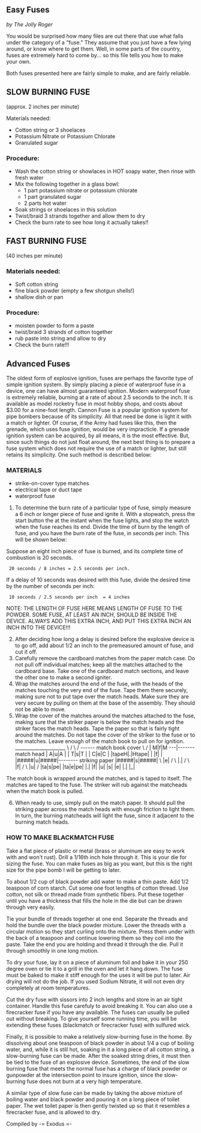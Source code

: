 ## Easy Fuses

_by The Jolly Roger_

You would be surprised how many files are out there that use what 
falls under the category of a "fuse." They assume that you just 
have a few lying around, or know where to get them. Well, in some 
parts of the country, fuses are extremely hard to come by... so 
this file tells you how to make your own. 

Both fuses presented here are fairly simple to make, and are fairly reliable.

SLOW BURNING FUSE
-----------------

(approx. 2 inches per minute)

Materials needed:

- Cotton string or 3 shoelaces
- Potassium Nitrate or Potassium Chlorate
- Granulated sugar

### Procedure:

- Wash the cotton string or showlaces in HOT soapy water, then 
rinse with fresh water
- Mix the following together in a glass bowl:
  * 1 part potassium nitrate or potassium chlorate
  * 1 part granulated sugar
  * 2 parts hot water
- Soak strings or shoelaces in this solution
- Twist/braid 3 strands together and allow them to dry
 - Check the burn rate to see how long it actually takes!!

FAST BURNING FUSE
-----------------

(40 inches per minute)

### Materials needed:

- Soft cotton string
- fine black powder (empty a few shotgun shells!)
- shallow dish or pan

### Procedure:

- moisten powder to form a paste
- twist/braid 3 strands of cotton together
- rub paste into string and allow to dry
- Check the burn rate!!!

## Advanced Fuses

The oldest form of explosive ignition, fuses are perhaps the favorite
type of simple ignition system.  By simply placing a piece of waterproof fuse
in a device, one can have almost guaranteed ignition.  Modern waterproof fuse
is extremely reliable, burning at a rate of about 2.5 seconds to the inch.  It
is available as model rocketry fuse in most hobby shops, and costs about $3.00
for a nine-foot length.  Cannon Fuse is a popular ignition system for pipe
bombers because of its simplicity.  All that need be done is light it with a
match or lighter. Of course, if the Army had fuses like this, then the
grenade, which uses fuse ignition, would be very impracticle.  If a grenade
ignition system can be acquired, by all means, it is the most effective.  But,
since such things do not just float around, the next best thing is to prepare
a fuse system which does not require the use of a match or lighter, but still
retains its simplicity. One such method is described below:

### MATERIALS

* strike-on-cover type matches
* electrical tape or duct tape
* waterproof fuse

1. To determine the burn rate of a particular type of fuse, simply measure a 6
   inch or longer piece of fuse and ignite it.  With a stopwatch, press the
   start button the at the instant when the fuse lights, and stop the watch
   when the fuse reaches its end.  Divide the time of burn by the length of
   fuse, and you have the burn rate of the fuse, in seconds per inch.  This
   will be shown below:

Suppose an eight inch piece of fuse is burned, and its complete time of
combustion is 20 seconds.

     20 seconds / 8 inches = 2.5 seconds per inch.

If a delay of 10 seconds was desired with this fuse, divide the desired
time by the number of seconds per inch:

     10 seconds / 2.5 seconds per inch  = 4 inches

NOTE: THE LENGTH OF FUSE HERE MEANS LENGTH OF FUSE TO THE POWDER.  SOME FUSE,
AT LEAST AN INCH, SHOULD BE INSIDE THE DEVICE.  ALWAYS ADD THIS EXTRA INCH,
AND PUT THIS EXTRA INCH AN INCH INTO THE DEVICE!!!

2. After deciding how long a delay is desired before the explosive device is
   to go off, add about 1/2 an inch to the premeasured amount of fuse, and cut
   it off.
3. Carefully remove the cardboard matches from the paper match case.  Do not
   pull off individual matches; keep all the matches attached to the cardboard
   base.  Take one of the cardboard match sections, and leave the other one to
   make a second igniter.
4. Wrap the matches around the end of the fuse, with the heads of the matches
   touching the very end of the fuse.  Tape them there securely, making sure
   not to put tape over the match heads.  Make sure they are very secure by
   pulling on them at the base of the assembly.  They should not be able to
   move.
5. Wrap the cover of the matches around the matches attached to the fuse,
   making sure that the striker paper is below the match heads and the striker
   faces the match heads.  Tape the paper so that is fairly tight around the
   matches. Do not tape the cover of the striker to the fuse or to the
   matches. Leave enough of the match book to pull on for ignition.
          _____________________
          \                   /
           \                 /  ------ match book cover
            \               /
             |    M|f|M ---|------- match head
             |    A|u|A    |
             |    T|s|T    |
             |    C|e|C    |
             |tapeH|.|Htape|
             |     |f|     |
             |#####|u|#####|-------- striking paper
             |#####|s|#####|
             \     |e|     /
              \    |.|    /
               \   |f|   /
                \  |u|  /
                |ta|s|pe|
                |ta|e|pe|
                   |.|
                   |f|
                   |u|
                   |s|
                   |e|
                   |.|
                   |_|

The match book is wrapped around the matches, and is taped to itself.
The matches are taped to the fuse.  The striker will rub against the
matcheads when the match book is pulled.

6. When ready to use, simply pull on the match paper.  It should pull the
   striking paper across the match heads with enough friction to light them.
   In turn, the burning matcheads will light the fuse, since it adjacent to
   the burning match heads.

### HOW TO MAKE BLACKMATCH FUSE

Take a flat piece of plastic or metal (brass or aluminum are easy to work
with and won't rust).  Drill a 1/16th inch hole through it.  This is your die
for sizing the fuse.  You can make fuses as big as you want, but this is the
right size for the pipe bomb I will be getting to later.

To about 1/2 cup of black powder add water to make a thin paste.  Add 1/2
teaspoon of corn starch. Cut some one foot lengths of cotton thread.  Use
cotton, not silk or thread made from synthetic fibers.  Put these together
until you have a thickness that fills the hole in the die but can be drawn
through very easily.

Tie your bundle of threads together at one end. Separate the threads and
hold the bundle over the black powder mixture. Lower the threads with a
circular motion so they start curling onto the mixture.  Press them under with
the back of a teaspoon and continue lowering them so they coil into the paste.
Take the end you are holding and thread it through the die.  Pull it through
smoothly in one long motion.

To dry your fuse, lay it on a piece of aluminum foil and bake it in your 250
degree oven or tie it to a grill in the oven and let it hang down.  The fuse
must be baked to make it stiff enough for the uses it will be put to later.
Air drying will not do the job.  If you used Sodium Nitrate, it will not even
dry completely at room temperatures.

Cut the dry fuse with sissors into 2 inch lengths and store in an air tight
container.  Handle this fuse carefuly to avoid breaking it.  You can also use
a firecracker fuse if you have any available.  The fuses can usually be pulled
out without breaking.  To give yourself some running time, you will be
extending these fuses (blackmatch or firecracker fuse) with sulfured wick.

Finally, it is possible to make a relatively slow-burning fuse in the
home. By dissolving about one teaspoon of black powder in about 1/4 a cup of
boiling water, and, while it is still hot, soaking in it a long piece of all
cotton string, a slow-burning fuse can be made. After the soaked string dries,
it must then be tied to the fuse of an explosive device. Sometimes, the end of
the slow burning fuse that meets the normal fuse has a charge of black powder
or gunpowder at the intersection point to insure ignition, since the
slow-burning fuse does not burn at a very high temperature.

A similar type of slow fuse can be made by taking the above mixture of
boiling water and black powder and pouring it on a long piece of toilet paper.
The wet toilet paper is then gently twisted up so that it resembles a
firecracker fuse, and is allowed to dry.

Compiled by -= Exodus =-
